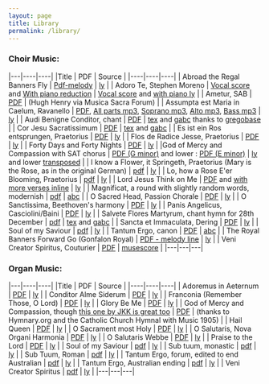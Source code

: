 ```yaml
---
layout: page
title: Library
permalink: /library/
---
```


### Choir Music:

|---|----|----|
|Title | PDF | Source |
|----|----|----|
| Abroad the Regal Banners Fly | [Pdf-melody](/pdf/hymns/AbroadTheRegal.pdf) | [ly](/pdf/hymns/AbroadTheRegal.ly) |
| Adoro Te, Stephen Moreno | [Vocal score](/pdf/AdoroTe-vocal.pdf) and [With piano reduction](/pdf/AdoroTe.pdf) | [Vocal score](/pdf/AdoroTe-vocal.ly) and [with piano ly](/pdf/hymns/AdoroTe.ly) |
| Ametur, SAB | [PDF](/pdf/AmeturChoir.pdf) | (Hugh Henry via Musica Sacra Forum) |
| Assumpta est Maria in Caelum, Ravanello | [PDF](/pdf/motets/Ravanello_Assumpta.pdf), [All parts mp3](/pdf/motets/Ravanello_Assumpta.mp3), [Soprano mp3](/pdf/motets/Rav-sop.mp3), [Alto mp3](/pdf/motets/Rav-alt.mp3), [Bass mp3](/pdf/motets/Rav-bas.mp3) | [ly](/pdf/motets/Ravanello_Assumpta.ly) |
| Audi Benigne Conditor, chant | [PDF](/pdf/chant/audiben.pdf) | [tex](/pdf/chant/audiben.tex) and [gabc](/pdf/chant/hy--audi_benigne_conditor--solesmes_1961.gabc) thanks to [gregobase](https://gregobase.selapa.net/chant.php?id=1830) |
| Cor Jesu Sacratissimum | [PDF](/pdf/corjesusacratissimum.pdf) | [tex](/pdf/corjesusacratissimum.tex) and [gabc](/pdf/corjesu.gabc) |
| Es ist ein Ros entsprungen, Praetorius | [PDF](/pdf/motets/Praetorius_einros.pdf) | [ly](/pdf/motets/Praetorius_einros.ly) |
| Flos de Radice Jesse, Praetorius | [PDF](/pdf/motets/Praetorius_flos.pdf) | [ly](/pdf/motets/Praetorius_flos.ly) |
| Forty Days and Forty Nights | [PDF](/pdf/hymns/FortyDays.pdf) | [ly](/pdf/hymns/FortyDays.ly) |
|God of Mercy and Compassion with SAT chorus | [PDF (G minor)](/pdf/hymns/GodofMercy.pdf) and lower : [PDF (E minor)](/pdf/hymns/GodofMercy-low.pdf) | [ly](/pdf/hymns/GodofMercy.ly) and lower [transposed](/pdf/hymns/GodofMercy-low.ly) |
| I know a Flower, it Springeth, Praetorius (Mary is the Rose, as in the original German) | [pdf](/pdf/motets/Iknowarose.pdf) | [ly](/pdf/motets/Iknowarose.ly) |
| Lo, how a Rose E'er Blooming, Praetorius | [pdf](/pdf/motets/lohowarose.pdf) | [ly](/pdf/motets/lohowarose.ly) |
| Lord Jesus Think on Me | [PDF](/pdf/hymns/LordJesusThink.pdf) and [with more verses inline](/pdf/LordJesus-choir.pdf) | [ly](/pdf/hymns/LordJesusThink.ly) |
| Magnificat, a round with slightly random words, modernish | [pdf](/pdf/motets/magnificat-cf.pdf) | [abc](/pdf/motets/magnificat-cf.abc) |
| O Sacred Head, Passion Chorale | [PDF](/pdf/hymns/OSacredHead.pdf) | [ly](/pdf/hymns/OSacredHead.ly) |
| O Sanctissima, Beethoven's harmony | [PDF](/pdf/motets/O_sanctissima.pdf) | [ly](/pdf/motets/O_sanctissima.ly) |
| Panis Angelicus, Casciolini/Baini | [PDF](/pdf/motets/Casciolini_Panis_Angelicus.pdf) | [ly](/pdf/motets/Casciolini_Panis_Angelicus.ly) |
| Salvete Flores Martyrum, chant hymn for 28th December | [pdf](/pdf/holyinno/salvete.pdf) | [tex](/pdf/holyinno/salvete.tex) and [gabc](/pdf/holyinno/salvete.gabc) |
| Sancta et Immaculata, Dering | [PDF](/pdf/dering/10-sanctaetimmac.pdf) | [ly](/pdf/dering/10-sanctaetimmac.ly) |
| Soul of my Saviour | [pdf](/pdf/organ/Soul-choir.pdf) | [ly](/pdf/organ/Soul-choir.ly) |
| Tantum Ergo, canon | [PDF](/pdf/motets/tantumergo-dp.pdf) | [abc](/pdf/motets/tantumergo-dp.abc) |
| The Royal Banners Forward Go (Gonfalon Royal) | [PDF - melody line](/pdf/hymns/TheRoyalBanners.pdf) | [ly](/pdf/hymns/TheRoyalBanners.ly) |
| Veni Creator Spiritus, Couturier | [PDF](/pdf/Veni_Creator_-_Couturier.pdf) | [musescore](/pdf/Veni_Creator_-_Couturier.mscz) |
|---|---|---|

### Organ Music:

|---|----|----|
|Title | PDF | Source |
|----|----|----|
| Adoremus in Aeternum | [PDF](/pdf/organ/adoremus.pdf) | [ly](/pdf/organ/adoremus.ly) |
| Conditor Alme Siderum | [PDF](/pdf/organ/ConditorAlme.pdf) | [ly](/pdf/organ/ConditorAlme.ly) |
| Franconia (Remember Those, O Lord) | [PDF](/pdf/organ/franconia.pdf) | [ly](/pdf/organ/franconia.ly) |
| Glory Be Me | [PDF](/pdf/organ/GloryBeMe.pdf) | [ly](/pdf/organ/GloryBeMe.ly) |
| God of Mercy and Compassion, though [this one by JKK is great too](https://forum.musicasacra.com/forum/discussion/13367/lent-or-septuagesima-hymn-god-of-mercy-and-compassion) | [PDF](/pdf/GodofMercy.pdf) | (thanks to Hymnary.org and the Catholic Church Hymnal with Music 1905) |
| Hail Queen | [PDF](/pdf/organ/HailQueen.pdf) | [ly](/pdf/organ/HailQueen.ly) |
| O Sacrament most Holy | [PDF](/pdf/organ/osacrament.pdf) | [ly](/pdf/organ/osacrament.ly) |
| O Salutaris, Nova Organi Harmonia | [PDF](/pdf/organ/OSalutarisNOH.pdf) | [ly](/pdf/organ/OSalutarisNOH.ly) |
| O Salutaris Webbe | [PDF](/pdf/organ/OSalutarisWebbe.pdf) | [ly](/pdf/organ/OSalutarisWebbe.ly) |
| Praise to the Lord | [PDF](/pdf/organ/PraisetotheLord.pdf) | [ly](/pdf/organ/PraisetotheLord.ly) |
| Soul of my Saviour | [pdf](/pdf/organ/Soul.pdf) | [ly](/pdf/organ/Soul.ly) |
| Sub tuum, monastic | [pdf](/pdf/organ/SubTuum-monastic.pdf) | [ly](/pdf/organ/SubTuum-monastic.ly) |
| Sub Tuum, Roman | [pdf](/pdf/organ/SubTuum-roman.pdf) | [ly](/pdf/organ/SubTuum-roman.ly) |
| Tantum Ergo, forum, edited to end Australian | [pdf](/pdf/organ/TantumErgo-forum.pdf) | [ly](/pdf/organ/TantumErgo-forum.ly) |
| Tantum Ergo, Australian ending | [pdf](/pdf/organ/Tantumergo.pdf) | [ly](/pdf/organ/Tantumergo.ly) |
| Veni Creator Spiritus | [pdf](/pdf/organ/VeniCreator.pdf) | [ly](/pdf/organ/VeniCreator.ly) |
|---|---|---|

